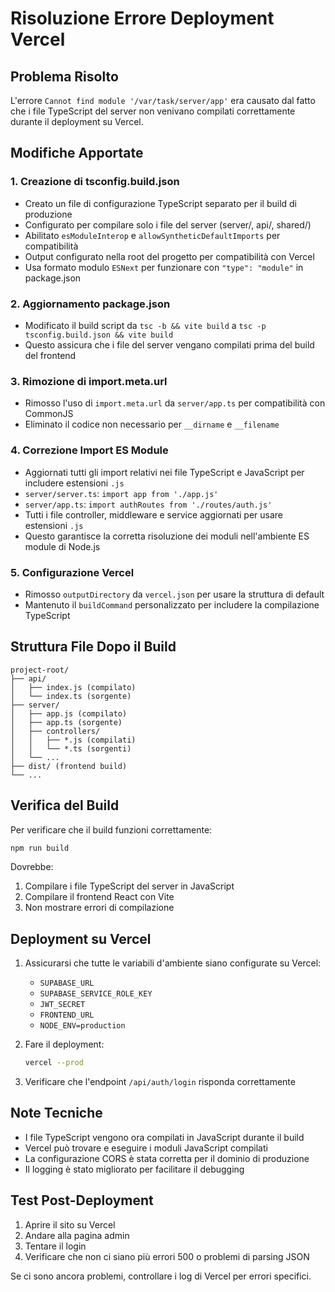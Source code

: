 # Risoluzione Errore Deployment Vercel

## Problema Risolto

L'errore `Cannot find module '/var/task/server/app'` era causato dal fatto che i file TypeScript del server non venivano compilati correttamente durante il deployment su Vercel.

## Modifiche Apportate

### 1. Creazione di tsconfig.build.json
- Creato un file di configurazione TypeScript separato per il build di produzione
- Configurato per compilare solo i file del server (server/, api/, shared/)
- Abilitato `esModuleInterop` e `allowSyntheticDefaultImports` per compatibilità
- Output configurato nella root del progetto per compatibilità con Vercel
- Usa formato modulo `ESNext` per funzionare con `"type": "module"` in package.json

### 2. Aggiornamento package.json
- Modificato il build script da `tsc -b && vite build` a `tsc -p tsconfig.build.json && vite build`
- Questo assicura che i file del server vengano compilati prima del build del frontend

### 3. Rimozione di import.meta.url
- Rimosso l'uso di `import.meta.url` da `server/app.ts` per compatibilità con CommonJS
- Eliminato il codice non necessario per `__dirname` e `__filename`

### 4. Correzione Import ES Module
- Aggiornati tutti gli import relativi nei file TypeScript e JavaScript per includere estensioni `.js`
- `server/server.ts`: `import app from './app.js'`
- `server/app.ts`: `import authRoutes from './routes/auth.js'`
- Tutti i file controller, middleware e service aggiornati per usare estensioni `.js`
- Questo garantisce la corretta risoluzione dei moduli nell'ambiente ES module di Node.js

### 5. Configurazione Vercel
- Rimosso `outputDirectory` da `vercel.json` per usare la struttura di default
- Mantenuto il `buildCommand` personalizzato per includere la compilazione TypeScript

## Struttura File Dopo il Build

```
project-root/
├── api/
│   ├── index.js (compilato)
│   └── index.ts (sorgente)
├── server/
│   ├── app.js (compilato)
│   ├── app.ts (sorgente)
│   ├── controllers/
│   │   ├── *.js (compilati)
│   │   └── *.ts (sorgenti)
│   └── ...
├── dist/ (frontend build)
└── ...
```

## Verifica del Build

Per verificare che il build funzioni correttamente:

```bash
npm run build
```

Dovrebbe:
1. Compilare i file TypeScript del server in JavaScript
2. Compilare il frontend React con Vite
3. Non mostrare errori di compilazione

## Deployment su Vercel

1. Assicurarsi che tutte le variabili d'ambiente siano configurate su Vercel:
   - `SUPABASE_URL`
   - `SUPABASE_SERVICE_ROLE_KEY`
   - `JWT_SECRET`
   - `FRONTEND_URL`
   - `NODE_ENV=production`

2. Fare il deployment:
   ```bash
   vercel --prod
   ```

3. Verificare che l'endpoint `/api/auth/login` risponda correttamente

## Note Tecniche

- I file TypeScript vengono ora compilati in JavaScript durante il build
- Vercel può trovare e eseguire i moduli JavaScript compilati
- La configurazione CORS è stata corretta per il dominio di produzione
- Il logging è stato migliorato per facilitare il debugging

## Test Post-Deployment

1. Aprire il sito su Vercel
2. Andare alla pagina admin
3. Tentare il login
4. Verificare che non ci siano più errori 500 o problemi di parsing JSON

Se ci sono ancora problemi, controllare i log di Vercel per errori specifici.
